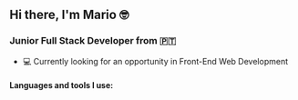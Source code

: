 ## Hi there, I'm Mario 🤓

### Junior Full Stack Developer from 🇵🇹

- 💻 Currently looking for an opportunity in Front-End Web Development

#### Languages and tools I use:

